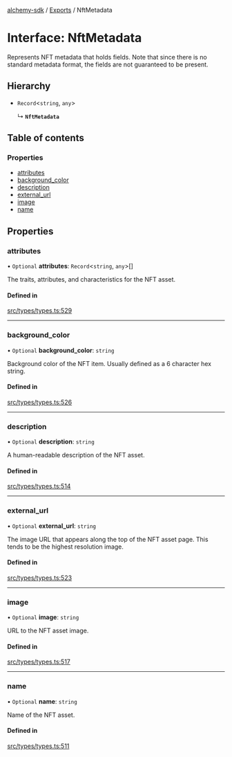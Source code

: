 [alchemy-sdk](../README.md) / [Exports](../modules.md) / NftMetadata

# Interface: NftMetadata

Represents NFT metadata that holds fields. Note that since there is no
standard metadata format, the fields are not guaranteed to be present.

## Hierarchy

- `Record`<`string`, `any`\>

  ↳ **`NftMetadata`**

## Table of contents

### Properties

- [attributes](NftMetadata.md#attributes)
- [background\_color](NftMetadata.md#background_color)
- [description](NftMetadata.md#description)
- [external\_url](NftMetadata.md#external_url)
- [image](NftMetadata.md#image)
- [name](NftMetadata.md#name)

## Properties

### attributes

• `Optional` **attributes**: `Record`<`string`, `any`\>[]

The traits, attributes, and characteristics for the NFT asset.

#### Defined in

[src/types/types.ts:529](https://github.com/alchemyplatform/alchemy-sdk-js/blob/5fad342/src/types/types.ts#L529)

___

### background\_color

• `Optional` **background\_color**: `string`

Background color of the NFT item. Usually defined as a 6 character hex string.

#### Defined in

[src/types/types.ts:526](https://github.com/alchemyplatform/alchemy-sdk-js/blob/5fad342/src/types/types.ts#L526)

___

### description

• `Optional` **description**: `string`

A human-readable description of the NFT asset.

#### Defined in

[src/types/types.ts:514](https://github.com/alchemyplatform/alchemy-sdk-js/blob/5fad342/src/types/types.ts#L514)

___

### external\_url

• `Optional` **external\_url**: `string`

The image URL that appears along the top of the NFT asset page. This tends
to be the highest resolution image.

#### Defined in

[src/types/types.ts:523](https://github.com/alchemyplatform/alchemy-sdk-js/blob/5fad342/src/types/types.ts#L523)

___

### image

• `Optional` **image**: `string`

URL to the NFT asset image.

#### Defined in

[src/types/types.ts:517](https://github.com/alchemyplatform/alchemy-sdk-js/blob/5fad342/src/types/types.ts#L517)

___

### name

• `Optional` **name**: `string`

Name of the NFT asset.

#### Defined in

[src/types/types.ts:511](https://github.com/alchemyplatform/alchemy-sdk-js/blob/5fad342/src/types/types.ts#L511)
